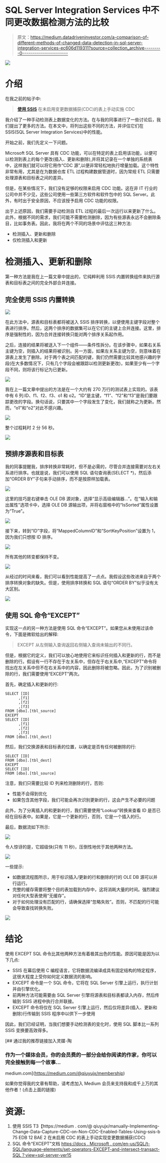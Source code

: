 # SQL Server Integration Services 中不同更改数据检测方法的比较

> 原文：<https://medium.datadriveninvestor.com/a-comparison-of-different-methods-of-changed-data-detection-in-sql-server-integration-services-ec606d119311?source=collection_archive---------0----------------------->

![](img/a428af954063a58a6c7a0f46312df0cf.png)

# 介绍

在我之前的帖子中:

> [**使用 SSIS**](https://medium.com/@qiuyujx/manually-implementing-change-data-capture-cdc-on-non-cdc-enabled-tables-using-ssis-b75edb12bae2) 在未启用变更数据捕获(CDC)的表上手动实施 CDC

我介绍了一种手动检测表上数据变化的方法。在与我的同事进行了一些讨论后，我们提出了更多的方法。在本文中，将列出这些不同的方法，并评估它们在 SSIS(SQL Server Integration Services)中的性能。

开始之前，我们先定义一下问题。

Microsoft SQL Server 具有 CDC 功能，可以在特定的表上启用该功能，以便可以检测到表上的每个更改(插入、更新和删除),并将其记录在一个单独的系统表中，这样我们就可以将它用作“CDC 源”,以便非常轻松地执行增量加载。这个特性非常有用，尤其是在为数据仓库 ETL 过程构建数据管道时，因为常规 ETL 只需要处理源表和目标表之间的差异。

但是，在某些情况下，我们没有足够的权限来启用 CDC 功能。这在非 IT 行业的公司中并不少见，这些公司使用一些第三方软件和软件包中的 SQL Server。此外，有时出于安全原因，不应该授予启用 CDC 功能的权限。

出于上述原因，我们需要手动检测自 ETL 过程的最后一次运行以来更新了什么。此外，根据不同的需求，我们可能不需要检测删除，因为有些源表永远不会删除条目，比如事务表。因此，我将在两个不同的场景中评估这三种方法:

*   检测插入、更新和删除
*   仅检测插入和更新

# 检测插入、更新和删除

第一种方法是我在上一篇文章中提出的，它纯粹利用 SSIS 内置转换组件来执行源表和目标表之间的完全外部合并连接。

## 完全使用 SSIS 内置转换

![](img/83ef0b1083757d8e45b5884b34c4e819.png)

在此方法中，源表和目标表都将被送入 SSIS 排序转换，以便使用主键字段对整个表进行排序。然后，这两个排序的数据集可以在它们的主键上合并连接。这里，排序是强制性的，因为合并连接转换只能对两个排序关系起作用。

之后，连接的结果将被送入下一个组件——条件性拆分。在该步骤中，如果右关系主键为空，则插入的结果将被识别。另一方面，如果左关系主键为空，则意味着在源表上发生了删除。对于两个表之间匹配的键，我们仍然需要比较其他感兴趣的字段(在大多数情况下，只有几个字段会被跟踪以检测更新更改)，如果至少有一个字段不同，则将该行标记为已更新。

![](img/c6f1956b93b4be4328fc7a4609cec0bd.png)

我在上一篇文章中提出的方法是在一个大约有 270 万行的测试表上实现的。该表中有 6 列:ID、f1、f2、f3、o1 和 o2。“ID”是主键，“f1”、“f2”和“f3”是我们要跟踪更改的字段。换句话说，只要其中一个字段发生了变化，我们就称之为更新。然而，“o1”和“o2”对此不感兴趣。

![](img/e18b950ac1645a53f3d55604e95c45b1.png)

整个过程耗时 2 分 56 秒。

![](img/be91102f1424d33795abf12dba7bcdea.png)

## 预排序源表和目标表

我的同事提醒我，排序转换非常耗时，但不是必需的，尽管合并连接需要对左右关系进行排序。也就是说，我们可以使用 SQL 语句查询表(SELECT *)，然后添加“ORDER BY”子句来手动排序，而不是按原样加载表。

![](img/97d2fef87a03be6989ec14941326d250.png)

这里的技巧是右键单击 OLE DB 源对象，选择“显示高级编辑器…”。在“输入和输出属性”选项卡中，选择 OLE DB 源输出项，并将右窗格中的“IsSorted”属性设置为“True”。

![](img/a4bfe86b16bb9bc085b462cc37374b86.png)

接下来，转到“ID”字段，将“MappedColumnID”和“SortKeyPosition”设置为 1，因为我们只想按 ID 排序。

![](img/66007da968c520975a0fa1f106b7a05c.png)

所有其他的转变都保持不变。

![](img/16a959352aebbce10286f278bb7969d4.png)

从经过的时间来看，我们可以看到性能提高了一点点。我假设这些改进来自于两个排序转换对象的缺失。但是，使用排序转换和 SQL 语句“ORDER BY”似乎没有太大区别。

![](img/46c7fa399791982e67164f5bc1dfce52.png)

## 使用 SQL 命令“EXCEPT”

实现这一点的另一种方法是使用 SQL 命令“EXCEPT”。如果您从未使用过该命令，下面是微软给出的解释:

> EXCEPT 从左侧输入查询返回右侧输入查询未输出的不同行。

但是，根据它的定义，我们可以放心地使用它来标识任何插入和更新的行，而不是删除的行。假设有一行不存在于左关系中，但存在于右关系中,“EXCEPT”命令将找出在左关系中但不在右关系中的内容，因此删除将被忽略。因此，为了识别被删除的行，我们需要使用“EXCEPT”两次。

首先，确定插入和更新的行:

```
SELECT [ID]
      ,[f1]
      ,[f2]
      ,[f3]
FROM [dbo].[tbl_source]
EXCEPT
SELECT [ID]
      ,[f1]
      ,[f2]
      ,[f3]
FROM [dbo].[tbl_dest]
```

然后，我们交换源表和目标表的位置，以确定是否有任何被删除的行:

```
SELECT [ID]
FROM [dbo].[tbl_dest]
EXCEPT
SELECT [ID]
FROM [dbo].[tbl_source]
```

注意，我们只需要比较 ID 列来检测删除的行，否则:

*   性能不会得到优化
*   如果包含其他字段，我们可能会再次识别更新的行，这会产生不必要的问题

此外，为了分离插入的和更新的行，我们需要使用“Lookup”转换来查看 ID 是否已经在目标表中。如果是，它是一个更新的行，否则，它是一个插入的行。

最后，数据流如下所示:

![](img/889599d5101ae2e6fc3626ed62084fe7.png)

令人惊讶的是，它超级快(只有 11 秒)，压倒性地优于其他两种方法。

![](img/019a6f9aba3a2e16af4aad226ee766ef.png)

一些提示:

*   如数据流程图所示，用于标识插入/更新的行和删除的行的 OLE DB 源可以并行运行。
*   完整的缓存需要将整个目的表加载到内存中，这将消耗大量的时间。强烈建议对任何大型表使用“无缓存”。
*   对于如何处理没有匹配的行，请确保选择“忽略失败”。否则，不匹配的行可能会导致查找转换失败。

![](img/8bdeefc83a72e6bc958097aa8d3d3789.png)

# 结论

使用 EXCEPT SQL 命令比其他两种方法有着极其出色的性能。原因可能是因为以下几点:

*   SSIS 在幕后使用 C 编程语言，它将数据流编译成具有固定结构的特定程序，这很大程度上受你如何定义数据流的影响。
*   EXCEPT 命令是一个 SQL 命令，它将在 SQL Server 引擎上运行，执行计划并由引擎优化。
*   前两种方法可能需要由 SQL Server 引擎将源表和目标表都读入内存，然后传输到 SSIS 进程中执行合并联接。
*   EXCEPT 命令将仅在 SQL Server 引擎上运行，然后仅将差异(插入、更新和删除)行传输到 SSIS 程序中以供下一步使用

因此，我们已经证明，当我们想要手动检测表的变化时，使用 SQL 脚本比一系列 SSIS 变换要高效得多。

[](https://medium.com/@qiuyujx/membership) [## 通过我的推荐链接加入灵媒-陶

### 作为一个媒体会员，你的会员费的一部分会给你阅读的作家，你可以完全接触到每一个故事…

medium.com](https://medium.com/@qiuyujx/membership) 

如果你觉得我的文章有帮助，请考虑加入 Medium 会员来支持我和成千上万的其他作者！(点击上面的链接)

# 资源:

1.  使用 SSIS
    T3【https://medium . com/@ qiuyujx/manually-Implementing-Change-Data-Capture-CDC-on-Non-CDC-Enabled-Tables-Using-ssis-b 75 EDB 12 BAE 2 在未启用 CDC 的表上手动实现变更数据捕获(CDC)
2.  SQL 命令“EXCEPT”文档
    [https://docs . Microsoft . com/en-us/SQL/t-SQL/language-elements/set-operators-EXCEPT-and-intersect-transact-SQL？view=sql-server-ver15](https://docs.microsoft.com/en-us/sql/t-sql/language-elements/set-operators-except-and-intersect-transact-sql?view=sql-server-ver15)